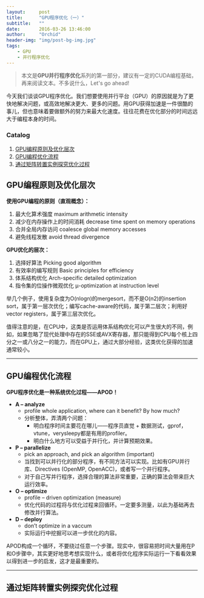 ```yaml
---
layout:     post
title:      "GPU程序优化（一）"
subtitle:   ""
date:       2016-03-26 13:46:00
author:     "Orchid"
header-img: "img/post-bg-img.jpg"
tags:
    - GPU
    - 并行程序优化
---
```


> 本文是**GPU并行程序优化**系列的第一部分，建议有一定的CUDA编程基础，再来阅读文本。不多说什么，Let's go ahead!

今天我们谈谈GPU程序优化。我们想要使用并行平台（GPU）的原因就是为了更快地解决问题，或高效地解决更大、更多的问题。用GPU获得加速是一件很酷的事儿，但也意味着要做额外的努力来最大化速度。往往花费在优化部分的时间远远大于编程本身的时间。

### Catalog

1. [GPU编程原则及优化层次](#gpu)
2. [GPU编程优化流程](#gpu-1)
3. [通过矩阵转置实例探究优化过程](#section)


## GPU编程原则及优化层次

**使用GPU编程的原则（直观概念）：**

1. 最大化算术强度 maximum arithmetic intensity
2. 减少在内存操作上的时间消耗 decrease time spent on memory operations
3. 合并全局内存访问 coalesce global memory accesses
4. 避免线程发散 avoid thread divergence

**GPU优化的层次：**

1. 选择好算法 Picking good algorithm
2. 有效率的编写规则 Basic principles for efficiency
3. 体系结构优化 Arch-specific detailed optimization
4. 指令集的位操作微观优化 μ-optimization at instruction level

举几个例子，使用复杂度为O(nlogn)的mergesort，而不是O(n2)的insertion sort，属于第一层次优化；编写cache-aware的代码，属于第二层次；利用好vector registers，属于第三层次优化。

值得注意的是，在CPU中，这类是否运用体系结构优化可以产生很大的不同，例如，如果忽略了现代处理中存在的SSE或AVX寄存器，那只能得到CPU每个核上四分之一或八分之一的能力，而在GPU上，通过大部分经验，这类优化获得的加速通常较小。

---

## GPU编程优化流程

**GPU程序优化是一种系统优化过程——APOD！**

- **A – analyze**
  * profile whole application, where can it benefit? By how much?
  * 分析整体，弄清两个问题：
    + 明白程序时间主要花在哪儿——程序员直觉 + 数据测试，gprof，vtune，verysleepy都是有用的profiler。
    + 明白什么地方可以受益于并行化，并计算预期效果。
- **P – parallelize**
  * pick an approach, and pick an algorithm (important)
  * 当找到可以并行化的部分程序，有不同方法可以实现。比如有GPU并行库、Directives (OpenMP, OpenACC)，或者写一个并行程序。
  * 对于自己写并行程序，选择合理的算法非常重要，正确的算法会带来巨大运行效率。
- **O – optimize**
  * profile – driven optimization (measure)
  * 优化代码的过程将与优化过程来回循环。一定要多测量，以此为基础再去修改并行算法。
- **D – deploy**
  * don’t optimize in a vaccum
  * 实际运行中挖掘可以进一步优化的内容。

APOD构成一个循环，不要绕过任意一个步骤。现实中，很容易把时间大量用在P和O步骤中，其实更好地思考想实现什么，或者将优化程序实际运行一下看看效果以得到进一步的启发，这才是最重要的。

---

## 通过矩阵转置实例探究优化过程
